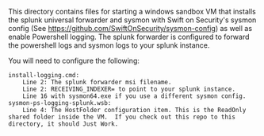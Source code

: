 This directory contains files for starting a windows sandbox VM that installs the splunk universal forwarder and sysmon with Swift on Security's sysmon config (See https://github.com/SwiftOnSecurity/sysmon-config) as well as enable Powershell logging.
The splunk forwarder is configured to forward the powershell logs and sysmon logs to your splunk instance.

You will need to configure the following:
```
install-logging.cmd: 
    Line 2: The splunk forwarder msi filename. 
    Line 2: RECEIVING_INDEXER= to point to your splunk instance.
    Line 16 with sysmon64.exe if you use a different sysmon config.
sysmon-ps-logging-splunk.wsb:
    Line 4: The HostFolder configuration item. This is the ReadOnly shared folder inside the VM.  If you check out this repo to this directory, it should Just Work.
```
